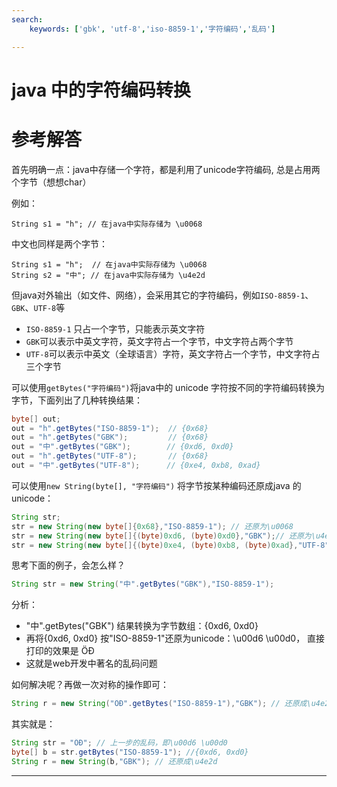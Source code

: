 ```yaml
---
search:
    keywords: ['gbk', 'utf-8','iso-8859-1','字符编码','乱码']

---
```




# java 中的字符编码转换

# 参考解答

首先明确一点：java中存储一个字符，都是利用了unicode字符编码, 总是占用两个字节（想想char）

例如：


```
String s1 = "h"; // 在java中实际存储为 \u0068
```


中文也同样是两个字节：
```
String s1 = "h";  // 在java中实际存储为 \u0068
String s2 = "中"; // 在java中实际存储为 \u4e2d
```

但java对外输出（如文件、网络），会采用其它的字符编码，例如`ISO-8859-1`、`GBK`、`UTF-8`等

* `ISO-8859-1` 只占一个字节，只能表示英文字符
* `GBK`可以表示中英文字符，英文字符占一个字节，中文字符占两个字节
* `UTF-8`可以表示中英文（全球语言）字符，英文字符占一个字节，中文字符占三个字节

可以使用`getBytes("字符编码")`将java中的 unicode 字符按不同的字符编码转换为字节，下面列出了几种转换结果：
```java
byte[] out;
out = "h".getBytes("ISO-8859-1");  // {0x68}
out = "h".getBytes("GBK");         // {0x68}
out = "中".getBytes("GBK");        // {0xd6, 0xd0}
out = "h".getBytes("UTF-8");       // {0x68}
out = "中".getBytes("UTF-8");      // {0xe4, 0xb8, 0xad}
```

可以使用`new String(byte[], "字符编码")` 将字节按某种编码还原成java 的 unicode：
```java
String str;
str = new String(new byte[]{0x68},"ISO-8859-1"); // 还原为\u0068
str = new String(new byte[]{(byte)0xd6, (byte)0xd0},"GBK");// 还原为\u4e2d
str = new String(new byte[]{(byte)0xe4, (byte)0xb8, (byte)0xad},"UTF-8"); // 还原为\u4e2d
```

思考下面的例子，会怎么样？
```java
String str = new String("中".getBytes("GBK"),"ISO-8859-1");
```
分析：
* "中".getBytes("GBK") 结果转换为字节数组：{0xd6, 0xd0}
* 再将{0xd6, 0xd0} 按"ISO-8859-1"还原为unicode：\u00d6 \u00d0，
直接打印的效果是 ÖÐ 
* 这就是web开发中著名的乱码问题

如何解决呢？再做一次对称的操作即可：
```java
String r = new String("ÖÐ".getBytes("ISO-8859-1"),"GBK"); // 还原成\u4e2
```

其实就是：
```java
String str = "ÖÐ"; // 上一步的乱码，即\u00d6 \u00d0
byte[] b = str.getBytes("ISO-8859-1"); //{0xd6, 0xd0}
String r = new String(b,"GBK"); // 还原成\u4e2d
```


---



